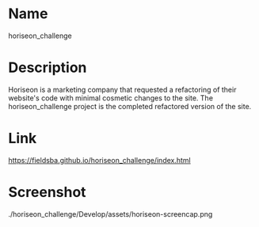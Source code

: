 # Name
horiseon_challenge

# Description
Horiseon is a marketing company that requested a refactoring of their website's code with minimal cosmetic changes to the site. The horiseon_challenge project is the completed refactored version of the site.

# Link
https://fieldsba.github.io/horiseon_challenge/index.html

# Screenshot
./horiseon_challenge/Develop/assets/horiseon-screencap.png
